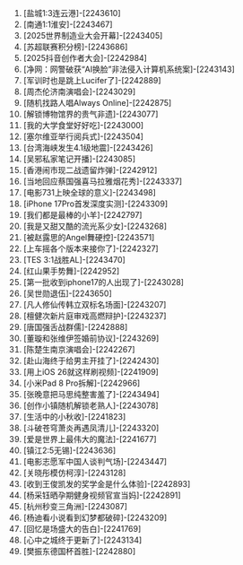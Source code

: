 
1. [盐城1:3连云港]-[2243610]
1. [南通1:1淮安]-[2243467]
1. [2025世界制造业大会开幕]-[2243405]
1. [苏超联赛积分榜]-[2243686]
1. [2025抖音创作者大会]-[2242984]
1. [净网：网警破获“AI换脸”非法侵入计算机系统案]-[2243143]
1. [军训时也是跳上Lucifer了]-[2242889]
1. [周杰伦济南演唱会]-[2243029]
1. [随机找路人唱Always Online]-[2242875]
1. [解锁博物馆界的贵气非遗]-[2243077]
1. [我的大学食堂好好吃]-[2243000]
1. [塞尔维亚举行阅兵式]-[2243504]
1. [台湾海峡发生4.1级地震]-[2243426]
1. [吴邪私家笔记开播]-[2243085]
1. [香港闹市现二战遗留炸弹]-[2242912]
1. [当地回应蔡国强喜马拉雅烟花秀]-[2243337]
1. [电影731上映全球的意义]-[2243498]
1. [iPhone 17Pro首发深度实测]-[2243309]
1. [我们都是最棒的小羊]-[2242797]
1. [我是又甜又酷的流光系少女]-[2243268]
1. [被赵露思的Angel舞硬控]-[2243571]
1. [上车摇各个版本来接你了]-[2242327]
1. [TES 3:1战胜AL]-[2243470]
1. [红山果手势舞]-[2242952]
1. [第一批收到iphone17的人出现了]-[2243028]
1. [吴世勋退伍]-[2243650]
1. [凡人修仙传韩立双标名场面]-[2243207]
1. [檀健次新片庭审戏高燃辩护]-[2243237]
1. [唐国强舌战群儒]-[2242888]
1. [董璇和张维伊签婚前协议]-[2243269]
1. [陈楚生南京演唱会]-[2242267]
1. [赴山海终于给男主开挂了]-[2242430]
1. [用上iOS 26就这样刷视频]-[2241909]
1. [小米Pad 8 Pro拆解]-[2242966]
1. [张晚意把马思纯整害羞了]-[2243494]
1. [创作小镇随机解锁老熟人]-[2243078]
1. [生活中的小秋收]-[2241823]
1. [斗破苍穹萧炎再遇凤清儿]-[2243320]
1. [爱是世界上最伟大的魔法]-[2241677]
1. [镇江2:5无锡]-[2243636]
1. [电影志愿军中国人谈判气场]-[2243447]
1. [关晓彤模仿柯淳]-[2243128]
1. [收到王俊凯发的奖学金是什么体验]-[2242893]
1. [杨采钰晒孕期健身视频官宣当妈]-[2242891]
1. [杭州秒变三角洲]-[2243087]
1. [杨迪看小说看到幻梦都破碎]-[2243209]
1. [回忆是场盛大的告白]-[2241769]
1. [心中之城终于更新了]-[2243134]
1. [樊振东德国杯首胜]-[2242880]